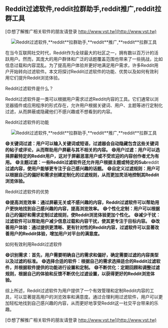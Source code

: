 ## **Reddit过滤软件,**reddit**拉群助手,**reddit**推广,**reddit**拉群工具**

[😍想了解推广相关软件的朋友请登录 http://www.vst.tw](http://www.vst.tw)

 <center><img src="https://vst.tw/MP4/tuiguang/png/0.png" alt="Reddit过滤软件,**reddit**拉群助手,**reddit**推广,**reddit**拉群工具"></center>

在当今互联网社交时代，Reddit作为全球最大的社区之一，拥有数以百万计的活跃用户。然而，其庞大的用户群体和广泛的话题覆盖范围也带来了一些挑战，比如信息过载和内容混乱。为了提高用户体验并更好地满足用户需求，许多Reddit用户开始转向过滤软件。本文将探讨Reddit过滤软件的功能、优势以及如何有效利用它们提升Reddit浏览体验。

Reddit过滤软件是什么？

Reddit过滤软件是一类可以根据用户需求过滤Reddit内容的工具。它们通常以浏览器插件或应用程序的形式存在，允许用户根据关键词、用户、主题等进行定制化过滤，从而屏蔽或隐藏他们不感兴趣或不想看到的内容。

Reddit过滤软件的功能

 <center><img src="https://vst.tw/MP4/tuiguang/png/6.png" alt="Reddit过滤软件,**reddit**拉群助手,**reddit**推广,**reddit**拉群工具"></center>

**😄关键词过滤：用户可以输入关键词或短语，过滤器会自动隐藏包含这些关键词的帖子或评论，从而帮助用户屏蔽与其不相关的内容。**
**😄用户过滤：用户可以选择屏蔽特定的Reddit用户，这对于屏蔽恶意用户或不受欢迎的内容创作者尤为有用。**
**😄主题过滤：一些Reddit过滤软件还允许用户根据主题或特定的Sub**reddit**过滤内容，使用户能够更专注于自己感兴趣的话题。**
**😄自定义过滤规则：用户可以根据自己的偏好和需求创建定制化的过滤规则，从而更加灵活地控制其Reddit浏览体验。**

Reddit过滤软件的优势

**😄提高浏览效率：通过屏蔽无关或不感兴趣的内容，Reddit过滤软件可以帮助用户更快地找到自己感兴趣的内容，提高浏览效率。**
**😄个性化定制：用户可以根据自己的偏好和需求定制过滤规则，使Reddit浏览体验更加个性化。**
**😄减少干扰：过滤软件可以帮助用户减少信息过载和内容干扰，使其更专注于目标内容。**
**😄改善用户体验：通过提供更清晰、更有针对性的Reddit内容，过滤软件可以显著改善用户的Reddit体验，增加用户对平台的满意度。**

如何有效利用Reddit过滤软件

**😄识别需求：首先，用户需要明确自己的需求和偏好，确定需要过滤的内容类型以及过滤的标准。**
**😄选择合适的软件：根据自己的需求选择适合的Reddit过滤软件，并根据软件提供的功能进行设置和定制。**
**😄不断优化：定期回顾和调整过滤规则，根据自己的体验和反馈不断优化过滤设置，以获得更好的Reddit浏览体验。**

综上所述，Reddit过滤软件为用户提供了一个有效管理和定制Reddit内容的工具，可以显著提高用户的浏览效率和满意度。通过合理利用过滤软件，用户可以更加轻松地找到自己感兴趣的内容，从而更好地享受Reddit这一社交平台带来的乐趣。

[😍想了解推广相关软件的朋友请登录 http://www.vst.tw](http://www.vst.tw)




